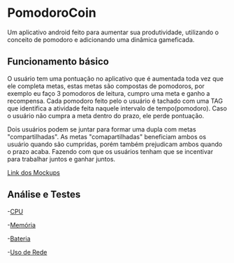 # PomodoroCoin

Um aplicativo android feito para aumentar sua produtividade, utilizando o conceito de pomodoro e adicionando uma dinâmica gameficada.

## Funcionamento básico

O usuário tem uma pontuação no aplicativo que é aumentada toda vez que ele completa metas, estas metas são compostas de pomodoros, por exemplo eu faço 3 pomodoros de leitura, cumpro uma meta e ganho a recompensa. Cada pomodoro feito pelo o usuário é tachado com uma TAG que identifica a atividade feita naquele intervalo de tempo(pomodoro). Caso o usuário não cumpra a meta dentro do prazo, ele perde pontuação.

Dois usuários podem se juntar para formar uma dupla com metas "compartilhadas". As metas "comapartilhadas" beneficiam ambos os usuário quando são cumpridas, porém também prejudicam ambos quando o prazo acaba. Fazendo com que os usuários tenham que se incentivar para trabalhar juntos e ganhar juntos.

[Link dos Mockups](https://www.fluidui.com/editor/live/preview/cF9BVHVEc21ibTZuTE1VVjhUclVjUzJIVG9zZFhkQUNyeA==)

## Análise e Testes

-[CPU](https://github.com/SergioTTF/PomodoroCoin/blob/master/cpu.md)

-[Memória](https://github.com/SergioTTF/PomodoroCoin/blob/master/memoria.md)

-[Bateria](https://github.com/SergioTTF/PomodoroCoin/blob/master/bateria.md)

-[Uso de Rede](https://github.com/SergioTTF/PomodoroCoin/blob/master/bandwith.md)
